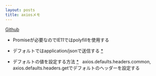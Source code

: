 ```yaml
---
layout: posts
title: axiosメモ 
---
```

[Github](https://github.com/mzabriskie/axios)  

* Promiseが必要なのでIE11ではpolyfillを使用する  

* デフォルトではapplication/jsonで送信する [\*](https://github.com/mzabriskie/axios#using-applicationx-www-form-urlencoded-format)  

* デフォルトの値を設定する方法  [\*](https://github.com/mzabriskie/axios#global-axios-defaults)  
axios.defaults.headers.common, axios.defaults.headers.getでデフォルトのヘッダーを設定する 
